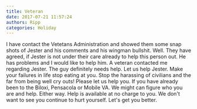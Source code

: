 ```yaml
---
title: Veteran
date: 2017-07-21 11:57:24
authors: Ripp
categories: Holiday
---
```


 I have contact the Vetetans Administration and showed them some snap shots of Jester and his comments and his wingman bullshit. Well. They have agreed, if Jester is not under their care already to help this person out. He has problems and I would like to help him. A veteran contacted me regarding Jester. The guy definitely needs help. Let us help Jester. Make your failures in life stop eating at you. Stop the harassing of civilians and the far from being well cry outs! Please let us help you. If you have already been to the Biloxi, Pensacola or Mobile VA. We might can figure who you are and help. Either way. Help is available at no charge to you.  We don't want to see you continue to hurt yourself. Let's get you better.